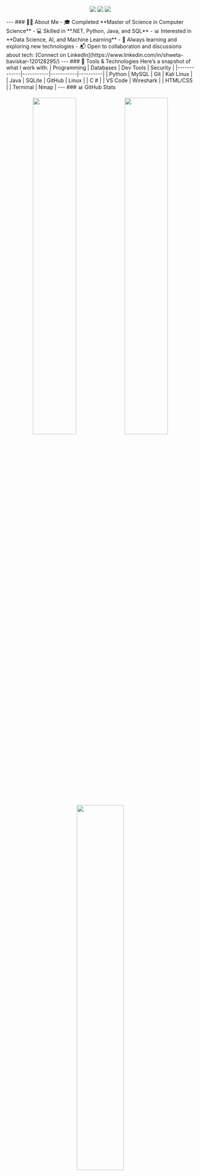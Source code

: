 <p align="center"> <img src="https://readme-typing-svg.herokuapp.com?font=Fira+Code&size=28&duration=3000&pause=1200&color=red&center=true&vCenter=true&width=700&height=60&lines=Hey+there!+I'm+Shweta+Baviskar+👋;"> <img src="https://readme-typing-svg.herokuapp.com?font=Fira+Code&size=28&duration=3000&pause=2400&color=green&center=true&vCenter=true&width=700&height=60&lines=Welcome+to+my+GitHub+space!+🚀;"> <img src="https://readme-typing-svg.herokuapp.com?font=Fira+Code&size=28&duration=3000&pause=3600&color=blue&center=true&vCenter=true&width=700&height=60&lines=Learning+%7C+Building+%7C+Exploring+Tech+🛠️;"> </p> --- ### 👩‍💻 About Me - 🎓 Completed **Master of Science in Computer Science** - 💻 Skilled in **.NET, Python, Java, and SQL** - 📊 Interested in **Data Science, AI, and Machine Learning** - 🌱 Always learning and exploring new technologies - 📬 Open to collaboration and discussions about tech: [Connect on LinkedIn](https://www.linkedin.com/in/shweta-baviskar-120128295/) --- ### 🧰 Tools & Technologies Here’s a snapshot of what I work with: | Programming | Databases | Dev Tools | Security | |-------------|-----------|-----------|----------| | Python | MySQL | Git | Kali Linux | | Java | SQLite | GitHub | Linux | | C # | | VS Code | Wireshark | | HTML/CSS | | Terminal | Nmap | --- ### 📊 GitHub Stats <p align="center"> <img src="https://github-readme-stats.vercel.app/api?username=PhoeniXxCode&show_icons=true&hide_title=true&theme=gruvbox" width="48%" /> <img src="https://github-readme-streak-stats.herokuapp.com/?user=PhoeniXxCode&theme=gruvbox" width="48%" /> <br><br> <img src="https://github-readme-stats.vercel.app/api/top-langs?username=PhoeniXxCode&layout=compact&theme=gruvbox" width="50%" /> </p> --- ### 🌟 Quick Facts - 💡 Always curious about **how things break — and how to fix them** - 🎨 I relax by **sketching and reading mystery novels** - 🧪 Love to try new tools and experiment with personal projects - 🔐 Believer in **ethical hacking for good** --- ### 🏷️ Badges <p align="center"> <img src="https://img.shields.io/badge/Profile-Active-brightgreen" /> <img src="https://img.shields.io/badge/Favorite-Python-blue" /> <img src="https://visitor-badge.laobi.icu/badge?page_id=PhoeniXxCode" /> </p> --- <p align="center">🚀 Thanks for visiting! Let's build something great together.</p>
